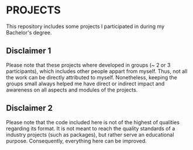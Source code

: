 # PROJECTS
This repository includes some projects I participated in during my Bachelor's degree.

## Disclaimer 1
Please note that these projects where developed in groups (~ 2 or 3 participants), which includes other people appart from myself.
Thus, not all the work can be directly attributed to myself. Nonetheless, keeping the groups small always helped me have direct or
indirect impact and awareness on all aspects and modules of the projects.

## Disclaimer 2
Please note that the code included here is not of the highest of qualities regarding its format. It is not meant to reach the quality
standards of a industry projects (such as packages), but rather serve an educational purpose. Consequently, everything here can be improved.
